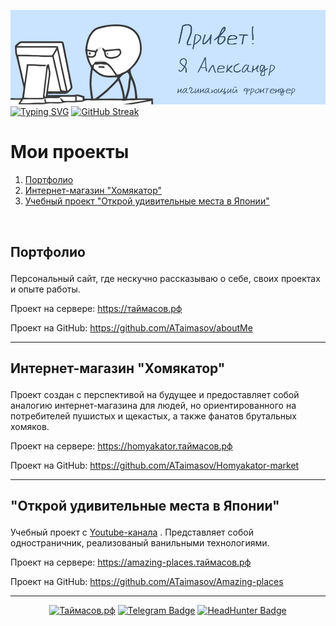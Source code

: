 ![intro](./images/intro.png)
[![Typing SVG](https://readme-typing-svg.demolab.com?font=PotnyiStudentScript&size=65&duration=3000&pause=1000&color=404E65&background=D1E3FF&center=true&vCenter=true&width=1000&height=130&lines=%D0%98%D1%89%D1%83+%D1%80%D0%B0%D0%B1%D0%BE%D1%82%D1%83+;%D0%9E%D0%B7%D0%BD%D0%B0%D0%BA%D0%BE%D0%BC%D1%8C%D1%82%D0%B5%D1%81%D1%8C+%D1%81+%D0%BF%D1%80%D0%BE%D0%B5%D0%BA%D1%82%D0%B0%D0%BC%D0%B8)](https://git.io/typing-svg)
[![GitHub Streak](https://streak-stats.demolab.com?user=ATaimasov&theme=date-night&hide_border=true&border_radius=0&locale=ru&card_width=1000&stroke=404E65&dates=4D5D64&fire=519393&currStreakNum=74958B&sideNums=957F6E&ring=5FC3C8&currStreakLabel=404E65&border=404E65&sideLabels=404E65&excludeDaysLabel=404E65&background=D0E2FE)](https://git.io/streak-stats)

#  <a name="projects">Мои проекты</a>
<ol>
 <li> <a href='#taimasov'>Портфолио</a></li>
 <li><a href='#homyakator'>Интернет-магазин "Хомякатор"</a></li>
 <li><a href='#amazing-places'> Учебный проект "Открой удивительные места в Японии"</a></li>

</ol>

<br>

## <p id="taimasov">Портфолио</p>
Персональный сайт, где нескучно рассказываю о себе, своих проектах и опыте работы.

Проект на сервере: https://таймасов.рф

Проект на GitHub: https://github.com/ATaimasov/aboutMe

---

## <p id="homyakator">Интернет-магазин "Хомякатор"</p>
Проект создан с перспективой на будущее и предоставляет собой аналогию интернет-магазина для людей, но ориентированного на потребителей пушистых и щекастых, а также фанатов брутальных хомяков.

Проект на сервере: https://homyakator.таймасов.рф

Проект на GitHub: https://github.com/ATaimasov/Homyakator-market

---

## <p id="amazing-places">"Открой удивительные места в Японии"</p>

Учебный проект с <a href="https://www.youtube.com/watch?v=OkNfBnq_c7c&list=PL5_s7xdj2Vsw-bCx5nOZJMFIiHwRgok--&index=1" target="_blank">Youtube-канала</a> . Представляет собой одностраничник, реализованый ванильными технологиями.

Проект на сервере: https://amazing-places.таймасов.рф

Проект на GitHub: https://github.com/ATaimasov/Amazing-places

---

 <div align="center">
    <a href="https://xn--80aag0apnud.xn--p1ai/"><img src="https://img.shields.io/badge/%D1%82%D0%B0%D0%B9%D0%BC%D0%B0%D1%81%D0%BE%D0%B2.%D1%80%D1%84-gray?style=for-the-badge" alt="Таймасов.рф"/></a>
    <a href="https://t.me/ATaimasov"><img src="https://img.shields.io/badge/Telegram-%23229ED9?style=for-the-badge&logo=telegram&logoColor=white" alt="Telegram Badge"/></a>
<!--     <a href="#!"><img src="https://img.shields.io/badge/LinkedIn-%230a66c2?style=for-the-badge&logo=linkedin&logoColor=white" alt="LinkedIn Badge"/></a> -->
     <a href="https://orel.hh.ru/resume/2a4951a9ff0cdf7df50039ed1f74747767527a" class="budget-link"><img src="https://img.shields.io/badge/HeadHunter-%23e1011c?style=for-the-badge" alt="HeadHunter Badge" class="img-budget-link"/></a>
     
  </div>

